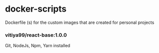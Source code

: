 # docker-scripts
Dockerfile (s) for the custom images that are created for personal projects

### vitiya99/react-base:1.0.0
Git, NodeJs, Npm, Yarn installed
